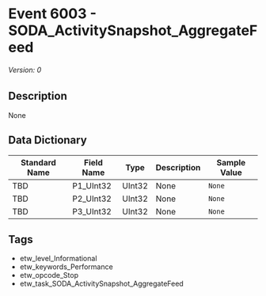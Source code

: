 # Event 6003 - SODA_ActivitySnapshot_AggregateFeed
###### Version: 0

## Description
None

## Data Dictionary
|Standard Name|Field Name|Type|Description|Sample Value|
|---|---|---|---|---|
|TBD|P1_UInt32|UInt32|None|`None`|
|TBD|P2_UInt32|UInt32|None|`None`|
|TBD|P3_UInt32|UInt32|None|`None`|

## Tags
* etw_level_Informational
* etw_keywords_Performance
* etw_opcode_Stop
* etw_task_SODA_ActivitySnapshot_AggregateFeed